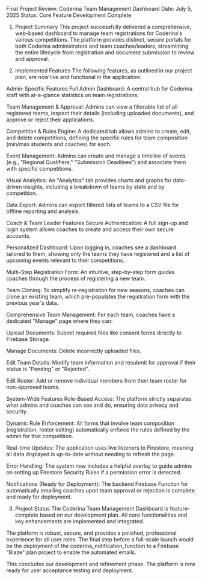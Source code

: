 Final Project Review: Coderina Team Management Dashboard
Date: July 5, 2025
Status: Core Feature Development Complete

1. Project Summary
This project successfully delivered a comprehensive, web-based dashboard to manage team registrations for Coderina's various competitions. The platform provides distinct, secure portals for both Coderina administrators and team coaches/leaders, streamlining the entire lifecycle from registration and document submission to review and approval.

2. Implemented Features
The following features, as outlined in our project plan, are now live and functional in the application:

Admin-Specific Features
Full Admin Dashboard: A central hub for Coderina staff with at-a-glance statistics on team registrations.

Team Management & Approval: Admins can view a filterable list of all registered teams, inspect their details (including uploaded documents), and approve or reject their applications.

Competition & Rules Engine: A dedicated tab allows admins to create, edit, and delete competitions, defining the specific rules for team composition (min/max students and coaches) for each.

Event Management: Admins can create and manage a timeline of events (e.g., "Regional Qualifiers," "Submission Deadlines") and associate them with specific competitions.

Visual Analytics: An "Analytics" tab provides charts and graphs for data-driven insights, including a breakdown of teams by state and by competition.

Data Export: Admins can export filtered lists of teams to a CSV file for offline reporting and analysis.

Coach & Team Leader Features
Secure Authentication: A full sign-up and login system allows coaches to create and access their own secure accounts.

Personalized Dashboard: Upon logging in, coaches see a dashboard tailored to them, showing only the teams they have registered and a list of upcoming events relevant to their competitions.

Multi-Step Registration Form: An intuitive, step-by-step form guides coaches through the process of registering a new team.

Team Cloning: To simplify re-registration for new seasons, coaches can clone an existing team, which pre-populates the registration form with the previous year's data.

Comprehensive Team Management: For each team, coaches have a dedicated "Manage" page where they can:

Upload Documents: Submit required files like consent forms directly to Firebase Storage.

Manage Documents: Delete incorrectly uploaded files.

Edit Team Details: Modify team information and resubmit for approval if their status is "Pending" or "Rejected".

Edit Roster: Add or remove individual members from their team roster for non-approved teams.

System-Wide Features
Role-Based Access: The platform strictly separates what admins and coaches can see and do, ensuring data privacy and security.

Dynamic Rule Enforcement: All forms that involve team composition (registration, roster editing) automatically enforce the rules defined by the admin for that competition.

Real-time Updates: The application uses live listeners to Firestore, meaning all data displayed is up-to-date without needing to refresh the page.

Error Handling: The system now includes a helpful overlay to guide admins on setting up Firestore Security Rules if a permission error is detected.

Notifications (Ready for Deployment): The backend Firebase Function for automatically emailing coaches upon team approval or rejection is complete and ready for deployment.

3. Project Status
The Coderina Team Management Dashboard is feature-complete based on our development plan. All core functionalities and key enhancements are implemented and integrated.

The platform is robust, secure, and provides a polished, professional experience for all user roles. The final step before a full-scale launch would be the deployment of the coderina_notification_function to a Firebase "Blaze" plan project to enable the automated emails.

This concludes our development and refinement phase. The platform is now ready for user acceptance testing and deployment.
